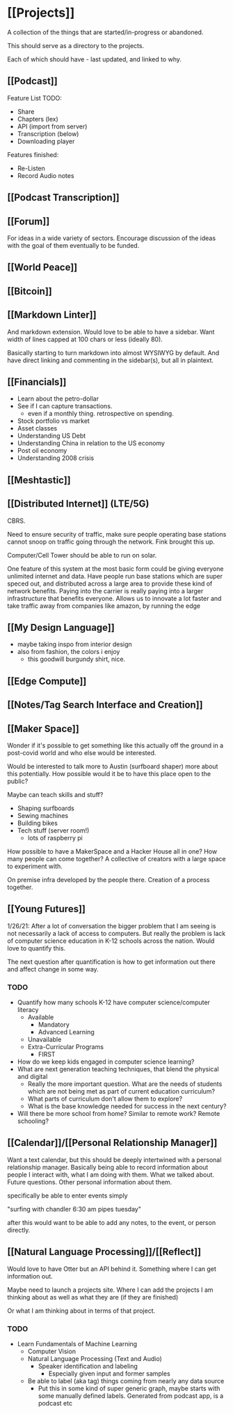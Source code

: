 # [[Projects]]

A collection of the things that are started/in-progress or abandoned.

This should serve as a directory to the projects.

Each of which should have - last updated, and linked to why.

## [[Podcast]]

Feature List TODO:

* Share
* Chapters (lex)
* API (import from server)
* Transcription (below)
* Downloading player

Features finished:
* Re-Listen
* Record Audio notes

## [[Podcast Transcription]]

## [[Forum]]

For ideas in a wide variety of sectors. Encourage discussion of the ideas 
with the goal of them eventually to be funded.

## [[World Peace]]

## [[Bitcoin]]

## [[Markdown Linter]]

And markdown extension. Would love to be able to have a sidebar.
Want width of lines capped at 100 chars or less (ideally 80). 

Basically starting to turn markdown into almost WYSIWYG by default.
And have direct linking and commenting in the sidebar(s), but all in
plaintext. 

## [[Financials]]

* Learn about the petro-dollar
* See if I can capture transactions.
  * even if a monthly thing. retrospective on spending.
* Stock portfolio vs market
* Asset classes
* Understanding US Debt
* Understanding China in relation to the US economy
* Post oil economy
* Understanding 2008 crisis

## [[Meshtastic]]

## [[Distributed Internet]] (LTE/5G)

CBRS.

Need to ensure security of traffic, make sure people operating base stations
cannot snoop on traffic going through the network. Fink brought this up.

Computer/Cell Tower should be able to run on solar. 

One feature of this system at the most basic form could be giving everyone
unlimited internet and data. Have people run base stations which are super
speced out, and distributed across a large area to provide these kind of
network benefits. Paying into the carrier is really paying into a larger 
infrastructure that benefits everyone. Allows us to innovate a lot faster
and take traffic away from companies like amazon, by running the edge

## [[My Design Language]]

* maybe taking inspo from interior design
* also from fashion, the colors i enjoy
  * this goodwill burgundy shirt, nice.

## [[Edge Compute]]


## [[Notes/Tag Search Interface and Creation]]

## [[Maker Space]]

Wonder if it's possible to get something like this actually off the ground 
in a post-covid world and who else would be interested.

Would be interested to talk more to Austin (surfboard shaper) more about
this potentially. How possible would it be to have this place open
to the public? 

Maybe can teach skills and stuff?

* Shaping surfboards
* Sewing machines
* Building bikes
* Tech stuff (server room!)
  * lots of raspberry pi

How possible to have a MakerSpace and a Hacker House all in one? How many people
can come together? A collective of creators with a large space to experiment with.

On premise infra developed by the people there. Creation of a process together.

## [[Young Futures]]

1/26/21: After a lot of conversation the bigger problem that I am seeing is not
necessarily a lack of access to computers. But really the problem is lack
of computer science education in K-12 schools across the nation. Would 
love to quantify this. 

The next question after quantification is how to get information out there and
affect change in some way.

### TODO

* Quantify how many schools K-12 have computer science/computer literacy
  * Available
    * Mandatory
    * Advanced Learning
  * Unavailable
  * Extra-Curricular Programs
    * FIRST
* How do we keep kids engaged in computer science learning?
* What are next generation teaching techniques, that blend the physical and digital
  * Really the more important question. What are the needs of students which are not being met as part of current education curriculum?
  * What parts of curriculum don't allow them to explore?
  * What is the base knowledge needed for success in the next century?
* Will there be more school from home? Similar to remote work? Remote schooling?

## [[Calendar]]/[[Personal Relationship Manager]]

Want a text calendar, but this should be deeply intertwined with a
personal relationship manager. Basically being able to record
information about people I interact with, what I am doing with
them. What we talked about. Future questions. Other personal
information about them.

specifically be able to enter events simply

"surfing with chandler 6:30 am pipes tuesday"

after this would want to be able to add any notes, to the event, or person directly.

## [[Natural Language Processing]]/[[Reflect]]

Would love to have Otter but an API behind it. Something where I can 
get information out.

Maybe need to launch a projects site. Where I can add the projects I am
thinking about as well as what they are (if they are finished)

Or what I am thinking about in terms of that project. 

### TODO

* Learn Fundamentals of Machine Learning
  * Computer Vision
  * Natural Language Processing (Text and Audio)
    * Speaker identification and labeling
      * Especially given input and former samples
  * Be able to label (aka tag) things coming from nearly any data source
    * Put this in some kind of super generic graph, maybe starts with some manually defined labels. Generated from podcast app, is a podcast etc
